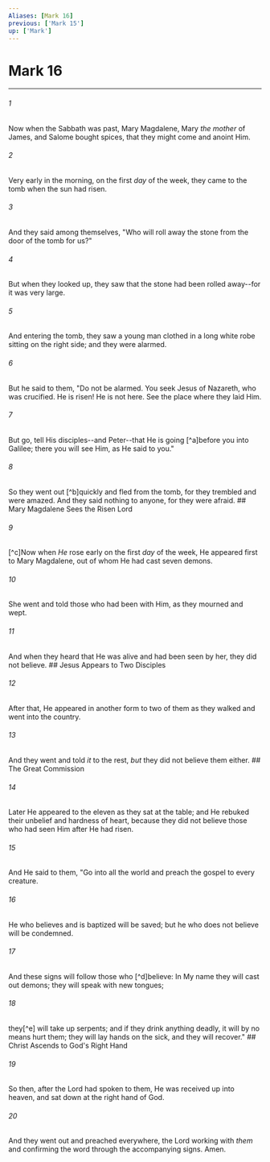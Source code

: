 ```yaml
---
Aliases: [Mark 16]
previous: ['Mark 15']
up: ['Mark']
---
```

# Mark 16

***


###### 1 
Now when the Sabbath was past, Mary Magdalene, Mary _the mother_ of James, and Salome bought spices, that they might come and anoint Him. 

###### 2 
Very early in the morning, on the first _day_ of the week, they came to the tomb when the sun had risen. 

###### 3 
And they said among themselves, "Who will roll away the stone from the door of the tomb for us?" 

###### 4 
But when they looked up, they saw that the stone had been rolled away--for it was very large. 

###### 5 
And entering the tomb, they saw a young man clothed in a long white robe sitting on the right side; and they were alarmed. 

###### 6 
But he said to them, "Do not be alarmed. You seek Jesus of Nazareth, who was crucified. He is risen! He is not here. See the place where they laid Him. 

###### 7 
But go, tell His disciples--and Peter--that He is going [^a]before you into Galilee; there you will see Him, as He said to you." 

###### 8 
So they went out [^b]quickly and fled from the tomb, for they trembled and were amazed. And they said nothing to anyone, for they were afraid. ## Mary Magdalene Sees the Risen Lord 

###### 9 
[^c]Now when _He_ rose early on the first _day_ of the week, He appeared first to Mary Magdalene, out of whom He had cast seven demons. 

###### 10 
She went and told those who had been with Him, as they mourned and wept. 

###### 11 
And when they heard that He was alive and had been seen by her, they did not believe. ## Jesus Appears to Two Disciples 

###### 12 
After that, He appeared in another form to two of them as they walked and went into the country. 

###### 13 
And they went and told _it_ to the rest, _but_ they did not believe them either. ## The Great Commission 

###### 14 
Later He appeared to the eleven as they sat at the table; and He rebuked their unbelief and hardness of heart, because they did not believe those who had seen Him after He had risen. 

###### 15 
And He said to them, "Go into all the world and preach the gospel to every creature. 

###### 16 
He who believes and is baptized will be saved; but he who does not believe will be condemned. 

###### 17 
And these signs will follow those who [^d]believe: In My name they will cast out demons; they will speak with new tongues; 

###### 18 
they[^e] will take up serpents; and if they drink anything deadly, it will by no means hurt them; they will lay hands on the sick, and they will recover." ## Christ Ascends to God's Right Hand 

###### 19 
So then, after the Lord had spoken to them, He was received up into heaven, and sat down at the right hand of God. 

###### 20 
And they went out and preached everywhere, the Lord working with _them_ and confirming the word through the accompanying signs. Amen.
